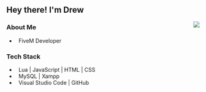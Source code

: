 <h2> Hey there! I'm Drew </h2>
<a href="https://discord.com/users/326568067629056010">
  <img src="https://lanyard-profile-readme.vercel.app/api/326568067629056010?hideTimestamp=true&idleMessage=Not%20listening%20to%20anything%20at%20the%20moment..." align="right" />
</a>
<!--<img align="center" src="https://github-readme-stats.vercel.app/api?username=drewomix&include_all_commits=true&count_private=true&show_icons=true&line_height=20&title_color=FFFFFF&icon_color=87ceeb&text_color=FFFFFF&bg_color=0,1a1c1f,1a1c1f" alt="drewomix's Github Stats" align="right">-->

<h3> About Me </h3>

-  &nbsp; FiveM Developer

<h3> Tech Stack</h3>

- &nbsp; Lua | JavaScript | HTML | CSS
- &nbsp; MySQL | Xampp
- &nbsp; Visual Studio Code | GitHub


</p>
